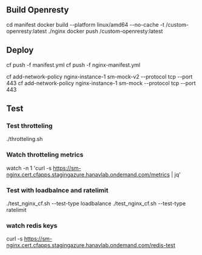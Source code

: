 ## Build Openresty

cd manifest
docker build --platform linux/amd64 --no-cache -t <user>/custom-openresty:latest ./nginx
docker push <user>/custom-openresty:latest

## Deploy

cf push -f manifest.yml
cf push -f nginx-manifest.yml

cf add-network-policy nginx-instance-1 sm-mock-v2 --protocol tcp --port 443
cf add-network-policy nginx-instance-1 sm-mock --protocol tcp --port 443


## Test
### Test throtteling
./throtteling.sh
### Watch throtteling metrics
watch -n 1 'curl -s https://sm-nginx.cert.cfapps.stagingazure.hanavlab.ondemand.com/metrics | jq'

### Test with loadbalnce and ratelimit
./test_nginx_cf.sh --test-type loadbalance
./test_nginx_cf.sh --test-type ratelimit

### watch redis keys
curl -s https://sm-nginx.cert.cfapps.stagingazure.hanavlab.ondemand.com/redis-test




